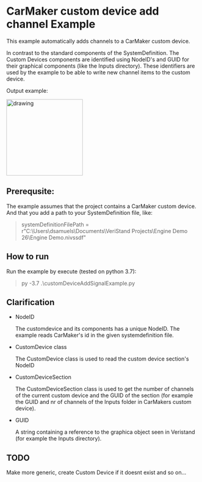 # CarMaker custom device add channel Example

This example automatically adds channels to a CarMaker custom device.

In contrast to the standard components of the SystemDefinition. The Custom Devices components are identified using NodeID's and GUID for their graphical components (like the Inputs directory). These identifiers are used by the example to be able to write new channel items to the custom device.

Output example:

<img src="https://user-images.githubusercontent.com/86668144/146374910-da75b50c-c773-4ae2-aa56-8f21995770b7.png" alt="drawing" width="200"/>

## Prerequsite:

The example assumes that the project contains a CarMaker custom device. And that you add a path to your SystemDefinition file, like:
> systemDefinitionFilePath = r"C:\Users\dsamuels\Documents\VeriStand Projects\Engine Demo 26\Engine Demo.nivssdf"

## How to run

Run the example by execute (tested on python 3.7):
> py -3.7 .\customDeviceAddSignalExample.py

## Clarification

- NodeID

    The customdevice and its components has a unique NodeID. The example reads CarMaker's id in the given systemdefinition file.

- CustomDevice class

    The CustomDevice class is used to read the custom device section's NodeID

- CustomDeviceSection

    The CustomDeviceSection class is used to get the number of channels of the current custom device and the GUID of the section (for example the GUID and nr of channels of the Inputs folder in CarMakers custom device).

- GUID

    A string containing a reference to the graphica object seen in Veristand (for example the Inputs directory).

## TODO

Make more generic, create Custom Device if it doesnt exist and so on...
